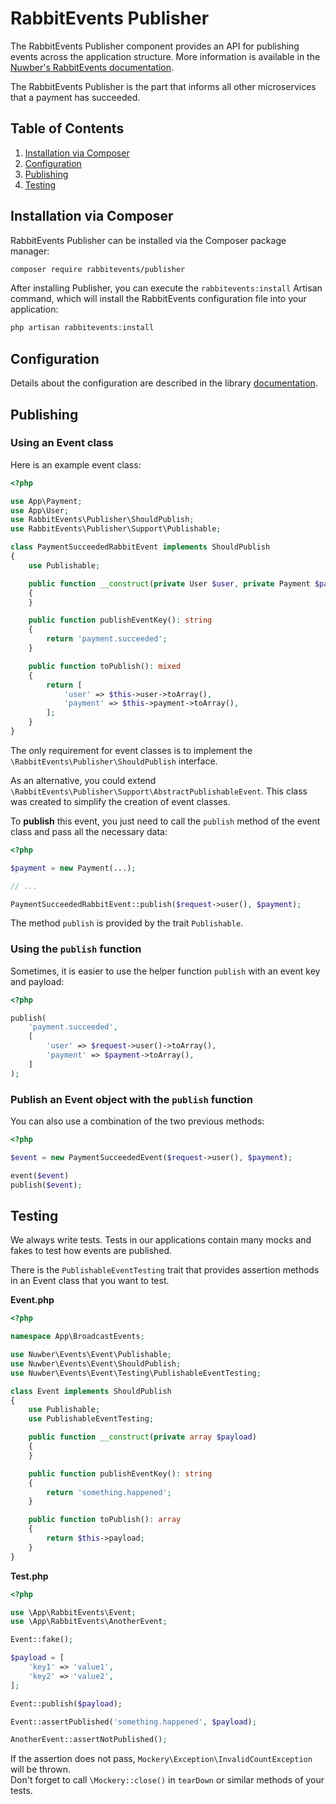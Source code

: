 # RabbitEvents Publisher

The RabbitEvents Publisher component provides an API for publishing events across the application structure. More information is available in the [Nuwber's RabbitEvents documentation](https://github.com/nuwber/rabbitevents).

The RabbitEvents Publisher is the part that informs all other microservices that a payment has succeeded.

## Table of Contents

1. [Installation via Composer](#installation)
2. [Configuration](#configuration)
3. [Publishing](#how-to-publish)
4. [Testing](#testing)

## Installation via Composer<a name="installation"></a>

RabbitEvents Publisher can be installed via the Composer package manager:

```bash
composer require rabbitevents/publisher
```

After installing Publisher, you can execute the `rabbitevents:install` Artisan command, which will install the RabbitEvents configuration file into your application:

```bash
php artisan rabbitevents:install
```

## Configuration <a name="configuration"></a>

Details about the configuration are described in the library [documentation](https://github.com/nuwber/rabbitevents#configuration).

## Publishing<a name="how-to-publish"></a>

### Using an Event class
Here is an example event class:

```php
<?php

use App\Payment;
use App\User;
use RabbitEvents\Publisher\ShouldPublish;
use RabbitEvents\Publisher\Support\Publishable;

class PaymentSucceededRabbitEvent implements ShouldPublish
{
    use Publishable;

    public function __construct(private User $user, private Payment $payment)
    {
    }

    public function publishEventKey(): string
    {
        return 'payment.succeeded';
    }

    public function toPublish(): mixed
    {
        return [
            'user' => $this->user->toArray(),
            'payment' => $this->payment->toArray(),
        ];
    }
}
```

The only requirement for event classes is to implement the `\RabbitEvents\Publisher\ShouldPublish` interface.

As an alternative, you could extend `\RabbitEvents\Publisher\Support\AbstractPublishableEvent`. This class was created to simplify the creation of event classes.

To **publish** this event, you just need to call the `publish` method of the event class and pass all the necessary data:

```php
<?php

$payment = new Payment(...);

// ...

PaymentSucceededRabbitEvent::publish($request->user(), $payment);
```

The method `publish` is provided by the trait `Publishable`.

### Using the `publish` function

Sometimes, it is easier to use the helper function `publish` with an event key and payload:

```php
<?php

publish(
    'payment.succeeded',
    [
        'user' => $request->user()->toArray(),
        'payment' => $payment->toArray(),
    ]
);
```

### Publish an Event object with the `publish` function

You can also use a combination of the two previous methods:

```php
<?php

$event = new PaymentSucceededEvent($request->user(), $payment);

event($event)
publish($event);
```

## Testing <a name="testing"></a>

We always write tests. Tests in our applications contain many mocks and fakes to test how events are published.

There is the `PublishableEventTesting` trait that provides assertion methods in an Event class that you want to test.

**Event.php**

```php
<?php

namespace App\BroadcastEvents;

use Nuwber\Events\Event\Publishable;
use Nuwber\Events\Event\ShouldPublish;
use Nuwber\Events\Event\Testing\PublishableEventTesting;

class Event implements ShouldPublish
{
    use Publishable;
    use PublishableEventTesting;

    public function __construct(private array $payload) 
    {
    }

    public function publishEventKey(): string
    {
        return 'something.happened';
    }

    public function toPublish(): array
    {
        return $this->payload;
    }
}
```

**Test.php**

```php
<?php

use \App\RabbitEvents\Event;
use \App\RabbitEvents\AnotherEvent;

Event::fake();

$payload = [
    'key1' => 'value1',
    'key2' => 'value2',
];

Event::publish($payload);

Event::assertPublished('something.happened', $payload);

AnotherEvent::assertNotPublished();
```

If the assertion does not pass, `Mockery\Exception\InvalidCountException` will be thrown.\
Don't forget to call `\Mockery::close()` in `tearDown` or similar methods of your tests.
